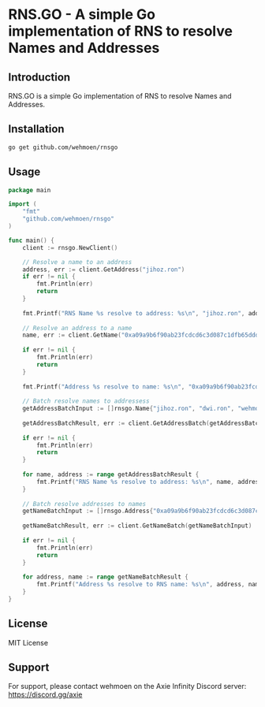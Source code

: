 # RNS.GO - A simple Go implementation of RNS to resolve Names and Addresses

## Introduction

RNS.GO is a simple Go implementation of RNS to resolve Names and Addresses.

## Installation

```bash
go get github.com/wehmoen/rnsgo
```

## Usage

```go
package main

import (
	"fmt"
	"github.com/wehmoen/rnsgo"
)

func main() {
	client := rnsgo.NewClient()

	// Resolve a name to an address
	address, err := client.GetAddress("jihoz.ron")
	if err != nil {
		fmt.Println(err)
		return
	}
	
	fmt.Printf("RNS Name %s resolve to address: %s\n", "jihoz.ron", address)
	
	// Resolve an address to a name
	name, err := client.GetName("0xa09a9b6f90ab23fcdcd6c3d087c1dfb65dddfb05")
	
	if err != nil {
        fmt.Println(err)
        return
    }
	
	fmt.Printf("Address %s resolve to name: %s\n", "0xa09a9b6f90ab23fcdcd6c3d087c1dfb65dddfb05", name)
	
	// Batch resolve names to addressess
	getAddressBatchInput := []rnsgo.Name{"jihoz.ron", "dwi.ron", "wehmoen.ron"}
	
	getAddressBatchResult, err := client.GetAddressBatch(getAddressBatchInput)
	
	if err != nil {
        fmt.Println(err)
        return
    }
	
	for name, address := range getAddressBatchResult {
		fmt.Printf("RNS Name %s resolve to address: %s\n", name, address)
	}
	
	// Batch resolve addresses to names
	getNameBatchInput := []rnsgo.Address{"0xa09a9b6f90ab23fcdcd6c3d087c1dfb65dddfb05", "0x445ba6f9f553872fa9cdc14f5c0639365b39c140", "0x3759468f9fd589665c8affbe52414ef77f863f72"}
	
	getNameBatchResult, err := client.GetNameBatch(getNameBatchInput)
	
	if err != nil {
        fmt.Println(err)
        return
    }
	
	for address, name := range getNameBatchResult {
		fmt.Printf("Address %s resolve to RNS name: %s\n", address, name)
	}
}

```

## License

MIT License

## Support

For support, please contact wehmoen on the Axie Infinity Discord server: https://discord.gg/axie